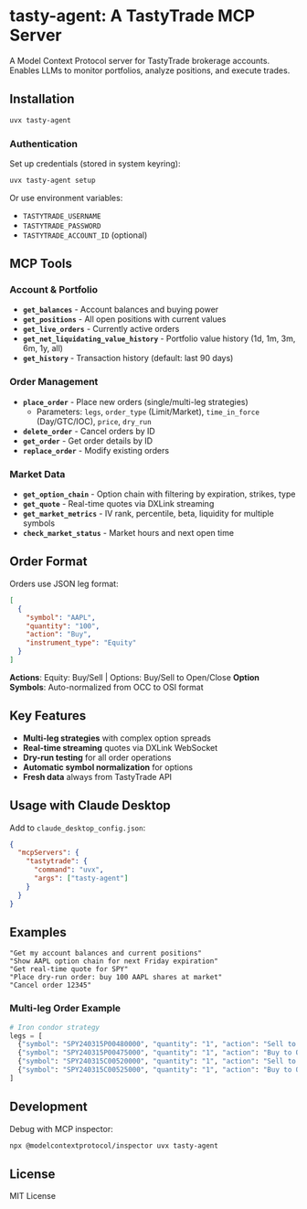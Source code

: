 # tasty-agent: A TastyTrade MCP Server

A Model Context Protocol server for TastyTrade brokerage accounts. Enables LLMs to monitor portfolios, analyze positions, and execute trades.

## Installation

```bash
uvx tasty-agent
```

### Authentication

Set up credentials (stored in system keyring):
```bash
uvx tasty-agent setup
```

Or use environment variables:
- `TASTYTRADE_USERNAME`
- `TASTYTRADE_PASSWORD`
- `TASTYTRADE_ACCOUNT_ID` (optional)

## MCP Tools

### Account & Portfolio
- **`get_balances`** - Account balances and buying power
- **`get_positions`** - All open positions with current values
- **`get_live_orders`** - Currently active orders
- **`get_net_liquidating_value_history`** - Portfolio value history (1d, 1m, 3m, 6m, 1y, all)
- **`get_history`** - Transaction history (default: last 90 days)

### Order Management
- **`place_order`** - Place new orders (single/multi-leg strategies)
  - Parameters: `legs`, `order_type` (Limit/Market), `time_in_force` (Day/GTC/IOC), `price`, `dry_run`
- **`delete_order`** - Cancel orders by ID
- **`get_order`** - Get order details by ID
- **`replace_order`** - Modify existing orders

### Market Data
- **`get_option_chain`** - Option chain with filtering by expiration, strikes, type
- **`get_quote`** - Real-time quotes via DXLink streaming
- **`get_market_metrics`** - IV rank, percentile, beta, liquidity for multiple symbols
- **`check_market_status`** - Market hours and next open time

## Order Format

Orders use JSON leg format:
```json
[
  {
    "symbol": "AAPL",
    "quantity": "100",
    "action": "Buy",
    "instrument_type": "Equity"
  }
]
```

**Actions**: Equity: Buy/Sell | Options: Buy/Sell to Open/Close
**Option Symbols**: Auto-normalized from OCC to OSI format

## Key Features

- **Multi-leg strategies** with complex option spreads
- **Real-time streaming** quotes via DXLink WebSocket
- **Dry-run testing** for all order operations
- **Automatic symbol normalization** for options
- **Fresh data** always from TastyTrade API

## Usage with Claude Desktop

Add to `claude_desktop_config.json`:
```json
{
  "mcpServers": {
    "tastytrade": {
      "command": "uvx",
      "args": ["tasty-agent"]
    }
  }
}
```

## Examples

```
"Get my account balances and current positions"
"Show AAPL option chain for next Friday expiration"
"Get real-time quote for SPY"
"Place dry-run order: buy 100 AAPL shares at market"
"Cancel order 12345"
```

### Multi-leg Order Example
```python
# Iron condor strategy
legs = [
  {"symbol": "SPY240315P00480000", "quantity": "1", "action": "Sell to Open", "instrument_type": "Equity Option"},
  {"symbol": "SPY240315P00475000", "quantity": "1", "action": "Buy to Open", "instrument_type": "Equity Option"},
  {"symbol": "SPY240315C00520000", "quantity": "1", "action": "Sell to Open", "instrument_type": "Equity Option"},
  {"symbol": "SPY240315C00525000", "quantity": "1", "action": "Buy to Open", "instrument_type": "Equity Option"}
]
```

## Development

Debug with MCP inspector:
```bash
npx @modelcontextprotocol/inspector uvx tasty-agent
```

## License

MIT License
